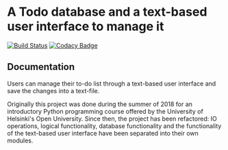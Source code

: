 # A Todo database and a text-based user interface to manage it

[![Build Status](https://travis-ci.com/Jsos17/Python_Todo_App.svg?branch=master)](https://travis-ci.com/Jsos17/Python_Todo_App) [![Codacy Badge](https://api.codacy.com/project/badge/Grade/c007735bdc654062bf1b3cce8ce81adf)](https://www.codacy.com/app/Jsos17/Python_Todo_App?utm_source=github.com&amp;utm_medium=referral&amp;utm_content=Jsos17/Python_Todo_App&amp;utm_campaign=Badge_Grade)

## Documentation

Users can manage their to-do list through a text-based user interface and save the changes into a text-file.

Originally this project was done during the summer of 2018 for an introductory Python programming course offered by the University of Helsinki's Open University. Since then, the project has been refactored: IO operations, logical functionality, database functionality and the functionality of the text-based user interface have been separated into their own modules.
